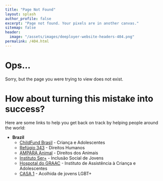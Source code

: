 ```yaml
---
title: "Page Not Found"
layout: splash
author_profile: false
excerpt: "Page not found. Your pixels are in another canvas."
sitemap: false
header:
  image: "/assets/images/deeployer-website-headers-404.png"
permalink: /404.html
---
```


# Ops...

Sorry, but the page you were trying to view does not exist.

# How about turning this mistake into success?

Here are some links to help you get back on track by helping people around the world:

- **Brazil**
  - [ChildFund Brasil](http://www.apadrinhamento.org.br/) - Criança e Adolescentes
  - [Refúgio 343](https://www.refugio343.org/) - Direitos Humanos
  - [AMPARA Animal](https://amparanimal.org.br/) - Direitos dos Animais
  - [Instituto Ser+](https://sermais.org.br/) - Inclusão Social de Jovens
  - [Hospotal do GRAAC](http://www.graacc.org.br/) - Instituto de Assistência à Criança e Adolescentes
  - [CASA 1](https://www.casaum.org/) - Acolhida de jovens LGBT+

